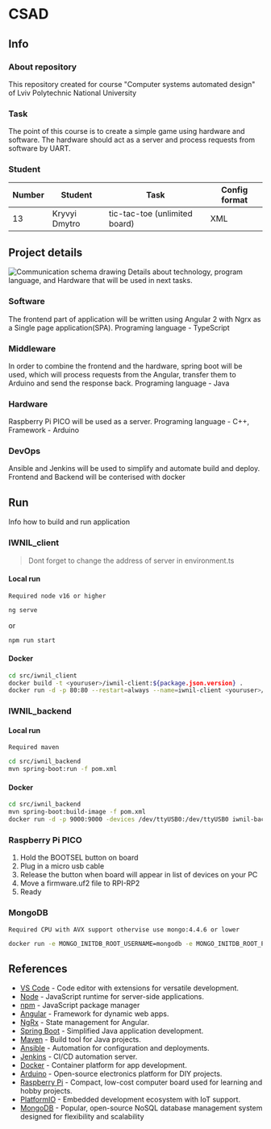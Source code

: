 # CSAD

## Info
### About repository
This repository created for course "Computer systems automated design" of Lviv Polytechnic National University

### Task
The point of this course is to create a simple game using hardware and software. The hardware should act as a server and process requests from software by UART.

### Student
| Number | Student | Task | Config format|
| ------ | ------- | ---- | ------------ |
| 13 | Kryvyi Dmytro | tic-tac-toe (unlimited board) | XML |

## Project details
![Communication schema drawing](https://github.com/dimoybiyca/csdt2024ki49kryvyidmytro13/blob/feature/develop/task3/media/Communication_Schema.jpg?raw=true)
Details about technology, program language, and Hardware that will be
used in next tasks.
### Software
The frontend part of application will be written using Angular 2 with Ngrx as a Single page application(SPA). Programing language - TypeScript

### Middleware
In order to combine the frontend and the hardware, spring boot will be used, which will process requests from the Angular, transfer them to Arduino and send the response back. Programing language - Java

### Hardware
Raspberry Pi PICO will be used as a server. Programing language - C++, Framework - Arduino

### DevOps
Ansible and Jenkins will be used to simplify and automate build and deploy. Frontend and Backend will be conterised with docker

## Run
Info how to build and run application
### IWNIL_client
> Dont forget to change the address of server in environment.ts
#### Local run
`Required node v16 or higher`
 ```sh 
 ng serve
 ```
 or
 ```sh 
 npm run start
 ```
#### Docker
 ```sh 
 cd src/iwnil_client
 docker build -t <youruser>/iwnil-client:${package.json.version} .
 docker run -d -p 80:80 --restart=always --name=iwnil-client <youruser>/iwnil-client:${package.json.version}
 ```
 
### IWNIL_backend
#### Local run
`Required maven`
 ```sh
 cd src/iwnil_backend
 mvn spring-boot:run -f pom.xml
 ```
#### Docker
 ```sh 
 cd src/iwnil_backend
 mvn spring-boot:build-image -f pom.xml
 docker run -d -p 9000:9000 -devices /dev/ttyUSB0:/dev/ttyUSB0 iwnil-backend:<version>
 ```
### Raspberry Pi PICO
1. Hold the BOOTSEL button on board
2. Plug in a micro usb cable
3. Release the button when board will appear in list of devices on your PC
4. Move a firmware.uf2 file to RPI-RP2
5. Ready

### MongoDB
`Required CPU with AVX support othervise use mongo:4.4.6 or lower`
```sh
docker run -e MONGO_INITDB_ROOT_USERNAME=mongodb -e MONGO_INITDB_ROOT_PASSWORD=mongodb -p 27017:27017 -d mongo
```

## References
- [VS Code] - Code editor with extensions for versatile development.
- [Node] - JavaScript runtime for server-side applications.
- [npm] - JavaScript package manager
- [Angular] - Framework for dynamic web apps.
- [NgRx] - State management for Angular.
- [Spring Boot] - Simplified Java application development.
- [Maven] - Build tool for Java projects.
- [Ansible] - Automation for configuration and deployments.
- [Jenkins] - CI/CD automation server.
- [Docker] - Container platform for app development.
- [Arduino] - Open-source electronics platform for DIY projects.
- [Raspberry Pi] - Compact, low-cost computer board used for learning and hobby projects.
- [PlatformIO] - Embedded development ecosystem with IoT support.
- [MongoDB] - Popular, open-source NoSQL database management system designed for flexibility and scalability

[Raspberry Pi]: <https://www.raspberrypi.com/>
[MongoDB]: <https://www.mongodb.com/>
[VS Code]: <https://code.visualstudio.com/>
[Angular]: <https://angular.io/>
[NgRx]: <https://ngrx.io/>
[Node]: <https://nodejs.org/en>
[npm]: <https://docs.npmjs.com/downloading-and-installing-node-js-and-npm>
[Spring Boot]: <https://spring.io/projects/spring-boot>
[Maven]: <https://maven.apache.org/>
[Ansible]: <https://docs.ansible.com/>
[Jenkins]: <https://www.jenkins.io/>
[Docker]: <https://www.docker.com/>
[Arduino]: <https://www.arduino.cc/>
[PlatformIO]: <https://platformio.org/install/cli>
